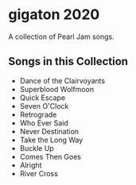 # gigaton 2020

A collection of Pearl Jam songs.

## Songs in this Collection

- Dance of the Clairvoyants
- Superblood Wolfmoon
- Quick Escape
- Seven O'Clock
- Retrograde
- Who Ever Said
- Never Destination
- Take the Long Way
- Buckle Up
- Comes Then Goes
- Alright
- River Cross
